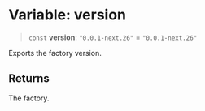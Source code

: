 # Variable: version

> `const` **version**: `"0.0.1-next.26"` = `"0.0.1-next.26"`

Exports the factory version.

## Returns

The factory.
